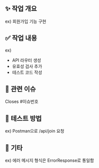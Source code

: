 ## ✨ 작업 개요
ex) 회원가입 기능 구현

## ✅ 작업 내용
ex)
- API 라우터 생성
- 유효성 검사 추가
- 테스트 코드 작성

## 📎 관련 이슈
Closes #이슈번호

## 🧪 테스트 방법
ex) Postman으로 /api/join 요청

## 💬 기타
ex) 에러 메시지 형식은 ErrorResponse로 통일함
